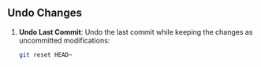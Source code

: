 ## Undo Changes

1. **Undo Last Commit**: Undo the last commit while keeping the changes as uncommitted modifications:

   ```bash
   git reset HEAD~
